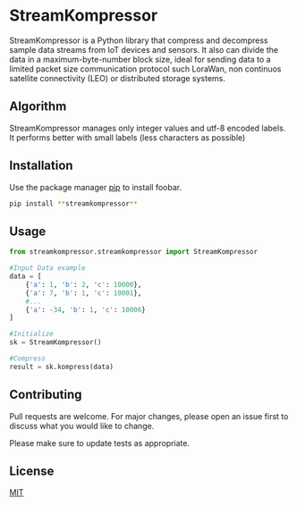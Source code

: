 # StreamKompressor

StreamKompressor is a Python library that compress and decompress sample data streams from IoT devices and sensors.
It also can divide the data in a maximum-byte-number block size, ideal for sending data to a limited packet size communication protocol such LoraWan, non continuos satellite connectivity (LEO) or distributed storage systems.

## Algorithm
StreamKompressor manages only integer values and utf-8 encoded labels. It performs better with small labels (less characters as possible)

## Installation

Use the package manager [pip](https://pip.pypa.io/en/stable/) to install foobar.

```bash
pip install **streamkompressor**
```

## Usage

```python
from streamkompressor.streamkompressor import StreamKompressor

#Input Data example
data = [
    {'a': 1, 'b': 2, 'c': 10000},
    {'a': 7, 'b': 1, 'c': 10001},
    #...
    {'a': -34, 'b': 1, 'c': 10006}
]

#Initialize
sk = StreamKompressor()

#Compress
result = sk.kompress(data)
```

## Contributing
Pull requests are welcome. For major changes, please open an issue first to discuss what you would like to change.

Please make sure to update tests as appropriate.

## License
[MIT](https://choosealicense.com/licenses/mit/)
